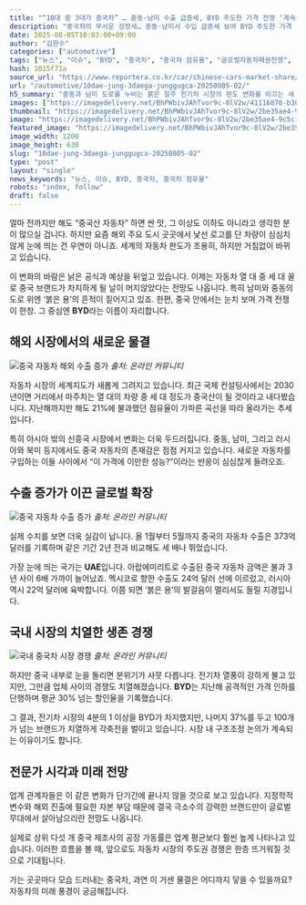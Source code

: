 ```yaml
---
title: "“10대 중 3대가 중국차” … 중동·남미 수출 급증세, BYD 주도한 가격 전쟁 ‘계속된다’"
description: "중국차의 무서운 성장세… 중동·남미서 수입 급증세 보여 BYD 주도한 가격 전쟁도 계속 중 ..."
date: 2025-08-05T10:03:00+09:00
author: "김한수"
categories: ["automotive"]
tags: ["뉴스", "이슈", "BYD", "중국차", "중국차 점유율", "글로벌자동차패권전쟁", "신흥시장수출붐"]
hash: 1015f71a
source_url: "https://www.reportera.co.kr/car/chinese-cars-market-share/"
url: "/automotive/10dae-jung-3daega-junggugca-20250805-02/"
h5_summary: "중동과 남미 도로를 누비는 붉은 질주 전기차 시장의 판도 변화를 이끄는 새 바람"
images: ["https://imagedelivery.net/BhPWbivJAhTvor9c-8lV2w/41116878-b300-4bef-6cf2-b7d7fda67700/public", "https://imagedelivery.net/BhPWbivJAhTvor9c-8lV2w/f94be79a-81be-44f7-f5c0-99a2af97e100/public", "https://imagedelivery.net/BhPWbivJAhTvor9c-8lV2w/57f8ea68-01ad-4b10-b0fc-ad9a93c42900/public", "https://imagedelivery.net/BhPWbivJAhTvor9c-8lV2w/2be35ae4-9c5c-4cec-15fe-046504035f00/public"]
thumbnail: "https://imagedelivery.net/BhPWbivJAhTvor9c-8lV2w/2be35ae4-9c5c-4cec-15fe-046504035f00/public"
image: "https://imagedelivery.net/BhPWbivJAhTvor9c-8lV2w/2be35ae4-9c5c-4cec-15fe-046504035f00/public"
featured_image: "https://imagedelivery.net/BhPWbivJAhTvor9c-8lV2w/2be35ae4-9c5c-4cec-15fe-046504035f00/public"
image_width: 1200
image_height: 630
slug: "10dae-jung-3daega-junggugca-20250805-02"
type: "post"
layout: "single"
news_keywords: "뉴스, 이슈, BYD, 중국차, 중국차 점유율"
robots: "index, follow"
draft: false
---
```


얼마 전까지만 해도 “중국산 자동차” 하면 싼 맛, 그 이상도 이하도 아니라고 생각한 분이 많으실 겁니다. 하지만 요즘 해외 주요 도시 곳곳에서 낯선 로고를 단 차량이 심심치 않게 눈에 띄는 건 우연이 아니죠. 세계의 자동차 판도가 조용히, 하지만 거침없이 바뀌고 있습니다.

이 변화의 바람은 낡은 공식과 예상을 뒤엎고 있습니다. 이제는 자동차 열 대 중 세 대 꼴로 중국 브랜드가 차지하게 될 날이 머지않았다는 전망도 나옵니다. 특히 남미와 중동의 도로 위엔 ‘붉은 용’의 흔적이 짙어지고 있죠. 한편, 중국 안에서는 눈치 보며 가격 전쟁이 한창. 그 중심엔 **BYD**라는 이름이 자리합니다.

## 해외 시장에서의 새로운 물결

![중국 자동차 해외 수출 증가](https://imagedelivery.net/BhPWbivJAhTvor9c-8lV2w/41116878-b300-4bef-6cf2-b7d7fda67700/public)
*출처: 온라인 커뮤니티*


자동차 시장의 세계지도가 새롭게 그려지고 있습니다. 최근 국제 컨설팅사에서는 2030년이면 거리에서 마주치는 열 대의 차량 중 세 대 정도가 중국산이 될 것이라고 내다봤습니다. 지난해까지만 해도 21%에 불과했던 점유율이 가파른 곡선을 따라 올라가는 추세입니다.

특히 아시아 밖의 신흥국 시장에서 변화는 더욱 두드러집니다. 중동, 남미, 그리고 러시아와 북미 등지에서도 중국 자동차의 존재감은 점점 커지고 있습니다. 새로운 자동차를 구입하는 이들 사이에서 “이 가격에 이만한 성능?”이라는 반응이 심심찮게 들려오죠.

## 수출 증가가 이끈 글로벌 확장

![중국 자동차 수출 증가](https://imagedelivery.net/BhPWbivJAhTvor9c-8lV2w/57f8ea68-01ad-4b10-b0fc-ad9a93c42900/public)
*출처: 온라인 커뮤니티*


실제 수치를 보면 더욱 실감이 납니다. 올 1월부터 5월까지 중국의 자동차 수출은 373억 달러를 기록하며 같은 기간 2년 전과 비교해도 세 배나 뛰었습니다.

가장 눈에 띄는 국가는 **UAE**입니다. 아랍에미리트로 수출된 중국 자동차 금액은 불과 3년 사이 6배 가까이 늘어났죠. 멕시코로 향한 수출도 24억 달러 선에 이르렀고, 러시아 역시 22억 달러에 육박합니다. 이쯤 되면 ‘붉은 용’의 발걸음이 멀리서도 들릴 지경입니다.

## 국내 시장의 치열한 생존 경쟁

![국내 중국차 시장 경쟁](https://imagedelivery.net/BhPWbivJAhTvor9c-8lV2w/f94be79a-81be-44f7-f5c0-99a2af97e100/public)
*출처: 온라인 커뮤니티*


하지만 중국 내부로 눈을 돌리면 분위기가 사뭇 다릅니다. 전기차 열풍이 강하게 불고 있지만, 그만큼 업체 사이의 경쟁도 치열해졌습니다. **BYD**는 지난해 공격적인 가격 인하를 단행하며 평균 30% 넘는 할인율을 기록했습니다.

그 결과, 전기차 시장의 4분의 1 이상을 BYD가 차지했지만, 나머지 37%를 두고 100개가 넘는 브랜드가 치열하게 각축전을 벌이고 있습니다. 시장 내 구조조정 논의가 계속되는 이유이기도 합니다.

## 전문가 시각과 미래 전망

업계 관계자들은 이 같은 변화가 단기간에 끝나지 않을 것으로 보고 있습니다. 지정학적 변수와 해외 진출에 필요한 자본 부담 때문에 결국 극소수의 강력한 브랜드만이 글로벌 무대에서 살아남으리란 전망도 나옵니다.

실제로 상위 다섯 개 중국 제조사의 공장 가동률은 업계 평균보다 훨씬 높게 나타나고 있습니다. 이러한 흐름을 볼 때, 앞으로도 자동차 시장의 주도권 경쟁은 한층 뜨거워질 것으로 기대됩니다.

가는 곳곳마다 모습 드러내는 중국차, 과연 이 거센 물결은 어디까지 닿을 수 있을까요? 자동차의 미래 풍경이 궁금해집니다.
